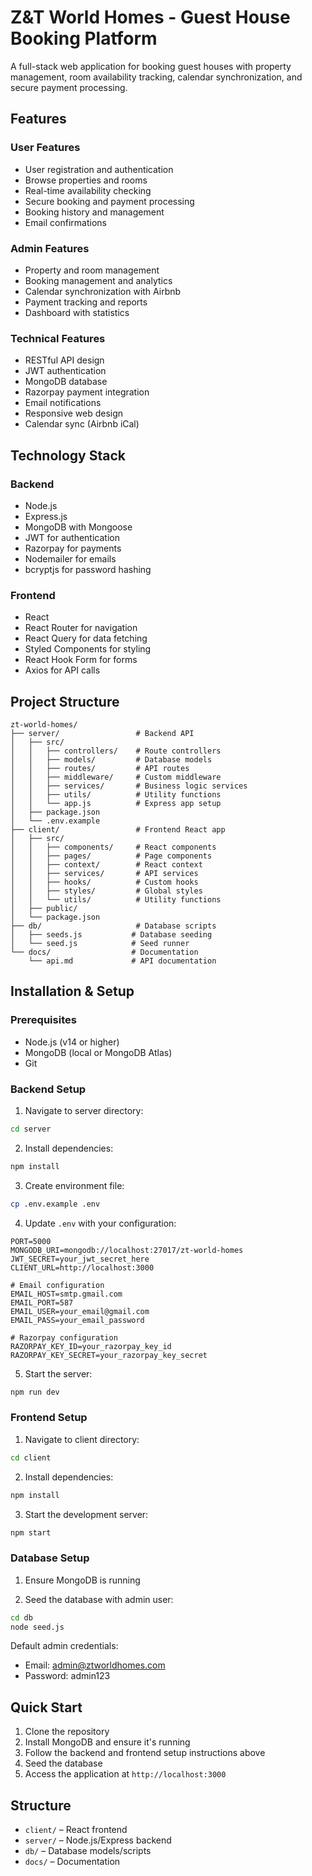 # Z&T World Homes - Guest House Booking Platform

A full-stack web application for booking guest houses with property management, room availability tracking, calendar synchronization, and secure payment processing.

## Features

### User Features
- User registration and authentication
- Browse properties and rooms
- Real-time availability checking
- Secure booking and payment processing
- Booking history and management
- Email confirmations

### Admin Features
- Property and room management
- Booking management and analytics
- Calendar synchronization with Airbnb
- Payment tracking and reports
- Dashboard with statistics

### Technical Features
- RESTful API design
- JWT authentication
- MongoDB database
- Razorpay payment integration
- Email notifications
- Responsive web design
- Calendar sync (Airbnb iCal)

## Technology Stack

### Backend
- Node.js
- Express.js
- MongoDB with Mongoose
- JWT for authentication
- Razorpay for payments
- Nodemailer for emails
- bcryptjs for password hashing

### Frontend
- React
- React Router for navigation
- React Query for data fetching
- Styled Components for styling
- React Hook Form for forms
- Axios for API calls

## Project Structure

```
zt-world-homes/
├── server/                 # Backend API
│   ├── src/
│   │   ├── controllers/    # Route controllers
│   │   ├── models/         # Database models
│   │   ├── routes/         # API routes
│   │   ├── middleware/     # Custom middleware
│   │   ├── services/       # Business logic services
│   │   ├── utils/          # Utility functions
│   │   └── app.js          # Express app setup
│   ├── package.json
│   └── .env.example
├── client/                 # Frontend React app
│   ├── src/
│   │   ├── components/     # React components
│   │   ├── pages/          # Page components
│   │   ├── context/        # React context
│   │   ├── services/       # API services
│   │   ├── hooks/          # Custom hooks
│   │   ├── styles/         # Global styles
│   │   └── utils/          # Utility functions
│   ├── public/
│   └── package.json
├── db/                     # Database scripts
│   ├── seeds.js           # Database seeding
│   └── seed.js            # Seed runner
└── docs/                  # Documentation
    └── api.md             # API documentation
```

## Installation & Setup

### Prerequisites
- Node.js (v14 or higher)
- MongoDB (local or MongoDB Atlas)
- Git

### Backend Setup

1. Navigate to server directory:
```bash
cd server
```

2. Install dependencies:
```bash
npm install
```

3. Create environment file:
```bash
cp .env.example .env
```

4. Update `.env` with your configuration:
```env
PORT=5000
MONGODB_URI=mongodb://localhost:27017/zt-world-homes
JWT_SECRET=your_jwt_secret_here
CLIENT_URL=http://localhost:3000

# Email configuration
EMAIL_HOST=smtp.gmail.com
EMAIL_PORT=587
EMAIL_USER=your_email@gmail.com
EMAIL_PASS=your_email_password

# Razorpay configuration
RAZORPAY_KEY_ID=your_razorpay_key_id
RAZORPAY_KEY_SECRET=your_razorpay_key_secret
```

5. Start the server:
```bash
npm run dev
```

### Frontend Setup

1. Navigate to client directory:
```bash
cd client
```

2. Install dependencies:
```bash
npm install
```

3. Start the development server:
```bash
npm start
```

### Database Setup

1. Ensure MongoDB is running

2. Seed the database with admin user:
```bash
cd db
node seed.js
```

Default admin credentials:
- Email: admin@ztworldhomes.com
- Password: admin123

## Quick Start

1. Clone the repository
2. Install MongoDB and ensure it's running
3. Follow the backend and frontend setup instructions above
4. Seed the database
5. Access the application at `http://localhost:3000`

## Structure
- `client/` – React frontend
- `server/` – Node.js/Express backend
- `db/` – Database models/scripts
- `docs/` – Documentation
